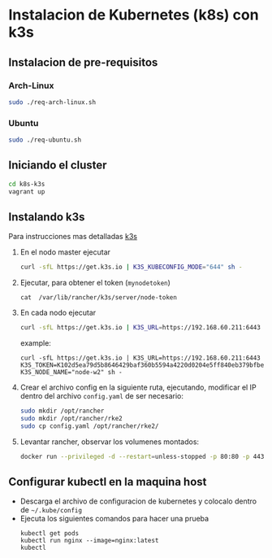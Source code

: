 # Instalacion de Kubernetes (k8s) con k3s

## Instalacion de pre-requisitos

### Arch-Linux

```bash
sudo ./req-arch-linux.sh
```

### Ubuntu

```bash
sudo ./req-ubuntu.sh
```

## Iniciando el cluster

```bash
cd k8s-k3s
vagrant up
```

## Instalando k3s

Para instrucciones mas detalladas [k3s](https://docs.k3s.io/quick-start)

1. En el nodo master ejecutar

   ```bash
   curl -sfL https://get.k3s.io | K3S_KUBECONFIG_MODE="644" sh -
   ```

1. Ejecutar, para obtener el token (`mynodetoken`)

   ```
   cat  /var/lib/rancher/k3s/server/node-token
   ```

1. En cada nodo ejecutar

   ```bash
   curl -sfL https://get.k3s.io | K3S_URL=https://192.168.60.211:6443 K3S_TOKEN=mynodetoken sh -
   ```

   example:

   ```
   curl -sfL https://get.k3s.io | K3S_URL=https://192.168.60.211:6443 K3S_TOKEN=K102d5ea79d5b8646429baf360b5594a4220d0204e5ff840eb379bfbec85813630c::server:0800f9be54f80c8ded78a0f7eb6fffe4 K3S_NODE_NAME="node-w2" sh -
   ```

1. Crear el archivo config en la siguiente ruta, ejecutando, modificar el IP dentro del archivo `config.yaml` de ser necesario:

   ```bash
   sudo mkdir /opt/rancher
   sudo mkdir /opt/rancher/rke2
   sudo cp config.yaml /opt/rancher/rke2/
   ```

1. Levantar rancher, observar los volumenes montados:

   ```bash
   docker run --privileged -d --restart=unless-stopped -p 80:80 -p 443:443 -v /opt/rancher:/var/lib/rancher -v /opt/rancher/rke2:/etc/rancher/rke2 rancher/rancher

   ```

## Configurar kubectl en la maquina host

- Descarga el archivo de configuracion de kubernetes y colocalo dentro de `~/.kube/config`
- Ejecuta los siguientes comandos para hacer una prueba
  ```
  kubectl get pods
  kubectl run nginx --image=nginx:latest
  kubectl
  ```
